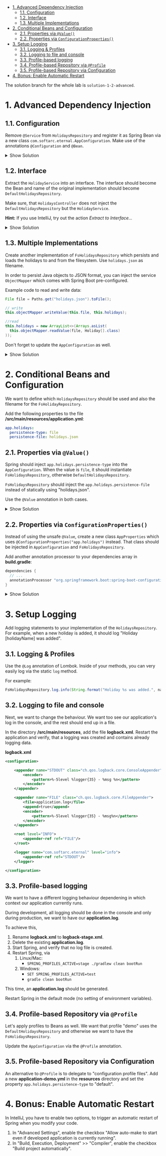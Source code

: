 - [1. Advanced Dependency Injection](#1-advanced-dependency-injection)
  - [1.1. Configuration](#11-configuration)
  - [1.2. Interface](#12-interface)
  - [1.3. Multiple Implementations](#13-multiple-implementations)
- [2. Conditional Beans and Configuration](#2-conditional-beans-and-configuration)
  - [2.1. Properties via `@Value()`](#21-properties-via-value)
  - [2.2. Properties via `ConfigurationProperties()`](#22-properties-via-configurationproperties)
- [3. Setup Logging](#3-setup-logging)
  - [3.1. Logging \& Profiles](#31-logging--profiles)
  - [3.2. Logging to file and console](#32-logging-to-file-and-console)
  - [3.3. Profile-based logging](#33-profile-based-logging)
  - [3.4. Profile-based Repository via `@Profile`](#34-profile-based-repository-via-profile)
  - [3.5. Profile-based Repository via Configuration](#35-profile-based-repository-via-configuration)
- [4. Bonus: Enable Automatic Restart](#4-bonus-enable-automatic-restart)

The solution branch for the whole lab is `solution-1-2-advanced`.

# 1. Advanced Dependency Injection

## 1.1. Configuration

Remove `@Service` from `HolidaysRepository` and register it as Spring Bean via a new class `com.softarc.eternal.AppConfiguration`. Make use of the annotations `@Configuration` and `@Bean`.

<details>
<summary>Show Solution</summary>
<p>

**AppConfiguration.java**

```java
@Configuration
public class AppConfiguration {

  @Bean
  public HolidaysRepository getHolidaysRepository() {
    return new HolidaysRepository();
  }
}

```

</p>
</details>

## 1.2. Interface

Extract the `HolidayService` into an interface. The interface should become the Bean and name of the original implementation should become `DefaultHolidaysRepository`.

Make sure, that `HolidaysController` does not inject the `DefaultHolidaysRepository` but the `HolidayService`.

**Hint:** If you use IntelliJ, try out the action _Extract to Interface..._

<details>
<summary>Show Solution</summary>
<p>

**HolidaysRepository.java**

```java
public interface HolidaysRepository {
  List<Holiday> findAll();

  void add(String name);

  Optional<Holiday> find(Long id);

  void remove(Long id);
}

```

**DefaultHolidaysRepository.java**

```java
public class DefaultHolidaysRepository implements HolidaysRepository {
  // original implementation
}

```

</p>
</details>

## 1.3. Multiple Implementations

Create another implementation of `FsHolidaysRepository` which persists and loads the holidays to and from the filesystem. Use `holidays.json` as filename.

In order to persist Java objects to JSON format, you can inject the service `ObjectMapper` which comes with Spring Boot pre-configured.

Example code to read and write data:

```java
File file = Paths.get("holidays.json").toFile();

// write
this.objectMapper.writeValue(this.file, this.holidays);

//read
this.holidays = new ArrayList<>(Arrays.asList(
  this.objectMapper.readValue(file, Holiday[].class)
));
```

Don't forget to update the `AppConfiguration` as well.

<details>
<summary>Show Solution</summary>
<p>

**FsHolidaysRepository.java**

```java
package com.softarc.eternal.data;

// imports ...

public class FsHolidaysRepository implements HolidaysRepository {

  private final ObjectMapper objectMapper;
  private final List<Holiday> holidays;

  private Long currentId;
  private final File file = Paths.get("holidays.json").toFile();

  @SneakyThrows
  public FsHolidaysRepository(ObjectMapper objectMapper) {
    this.objectMapper = objectMapper;

    if (!this.file.exists()) {
      this.holidays = new ArrayList<>();
      this.init();
    } else {
      this.holidays =
        new ArrayList<>(
          Arrays.asList(this.objectMapper.readValue(this.file, Holiday[].class))
        );

      this.currentId = getCurrentId();
    }
  }

  private Long getCurrentId() {
    return this.holidays.stream()
      .map(Holiday::getId)
      .max(Long::compareTo)
      .orElse(0L);
  }

  private void init() {
    this.holidays.clear();
    holidays.add(new Holiday(1L, "Canada", "Visit Rocky Mountains"));
    holidays.add(new Holiday(2L, "China", "To the Middle Kingdom"));
    this.currentId = this.getCurrentId();
    this.persist();
  }

  @SneakyThrows
  private void persist() {
    this.objectMapper.writeValue(this.file, this.holidays);
  }

  @Override
  public List<Holiday> findAll() {
    return this.holidays;
  }

  @Override
  public void add(String name) {
    this.holidays.add(new Holiday(++this.currentId, name, "-"));
    this.persist();
  }

  @Override
  public Optional<Holiday> find(Long id) {
    for (Holiday holiday : this.holidays) {
      if (holiday.getId().equals(id)) {
        return Optional.of(holiday);
      }
    }

    return Optional.empty();
  }

  @Override
  public void remove(Long id) {
    this.find(id)
      .ifPresentOrElse(
        holiday -> {
          this.holidays.remove(holiday);
          this.persist();
        },
        () -> {
          throw new RuntimeException(
            String.format("could not find Holiday with id %d", id)
          );
        }
      );
  }
}

```

</p>
</details>

# 2. Conditional Beans and Configuration

We want to define which `HolidaysRepository` should be used and also the filename for the `FsHolidayRepository`.

Add the following properties to the file **/src/main/resources/application.yml**:

```yml
app.holidays:
  persistence-type: file
  persistence-file: holidays.json
```

## 2.1. Properties via `@Value()`

Spring should inject `app.holidays.persistence-type` into the `AppConfiguration`. When the value is `file`, it should instantiate `FsHolidaysRepository`, otherwise `DefaultHolidaysRepository`.

`FsHolidaysRepository` should inject the `app.holidays.persistence-file` instead of statically using "holidays.json".

Use the `@Value` annotation in both cases.

<details>
<summary>Show Solution</summary>
<p>

**AppConfiguration.java**

```java
@Configuration
public class AppConfiguration {

  @Value("${app.holidays.persistence-type}")
  private String persistenceType;

  @Value("${app.holidays.persistence-file}")
  private String persistenceFile;

  @Bean
  public HolidaysRepository getHolidaysRepository(ObjectMapper objectMapper) {
    if ("file".equals(this.persistenceType)) {
      return new FsHolidaysRepository(objectMapper, persistenceFile);
    } else {
      return new DefaultHolidaysRepository();
    }
  }
}

```

**FsHolidaysRepository.java**

```java
public class FsHolidaysRepository implements HolidaysRepository {

  // ...

  private final File file; // <-- no initialisation

  public FsHolidaysRepository(ObjectMapper objectMapper, String filename) {
    this.objectMapper = objectMapper;
    this.file = Paths.get(filename).toFile(); // <-- initialisation
    // ...
  }
  // ...
}

```

</p>
</details>

## 2.2. Properties via `ConfigurationProperties()`

Instead of using the unsafe `@Value`, create a new class `AppProperties` which uses `@ConfigurationProperties("app.holidays")` instead. That class should be injected in `AppConfiguration` and `FsHolidaysRepository`.

Add another annotation processor to your dependencies array in **build.gradle**:

```groovy
dependencies {
  // ...
  annotationProcessor "org.springframework.boot:spring-boot-configuration-processor"
}
```

<details>
<summary>Show Solution</summary>
<p>

**AppProperties.java**

```java
import lombok.Data;
import org.springframework.boot.context.properties.ConfigurationProperties;
import org.springframework.context.annotation.Configuration;

@ConfigurationProperties("app.holidays")
@Configuration
@Data
public class AppProperties {

  private String persistenceType;
  private String persistenceFile;
}

```

**AppConfiguration.java**

```java
@Configuration
public class AppConfiguration {

  @Bean
  public HolidaysRepository getHolidaysRepository(
    ObjectMapper objectMapper,
    AppProperties appProperties
  ) {
    if ("file".equals(appProperties.getPersistenceType())) {
      return new FsHolidaysRepository(
        objectMapper,
        appProperties.getPersistenceFile()
      );
    } else {
      return new DefaultHolidaysRepository();
    }
  }
}

```

</p>
</details>

# 3. Setup Logging

Add logging statements to your implementation of the `HolidaysRepository`. For example, when a new holiday is added, it should log "Holiday [holidayName] was added".

## 3.1. Logging & Profiles

Use the `@Log` annotation of Lombok. Inside of your methods, you can very easily log via the static `log` method.

For example:

```java
FsHolidaysRepository.log.info(String.format("Holiday %s was added.", name));
```

## 3.2. Logging to file and console

Next, we want to change the behaviour. We want too see our application's log in the console, and the rest should end up in a file.

In the directory **/src/main/resources**, add the file **logback.xml**. Restart the application and verify, that a logging was created and contains already logging data.

**logback.xml**

```xml
<configuration>

    <appender name="STDOUT" class="ch.qos.logback.core.ConsoleAppender">
        <encoder>
            <pattern>%-5level %logger{35} - %msg %n</pattern>
        </encoder>
    </appender>

    <appender name="FILE" class="ch.qos.logback.core.FileAppender">
        <file>application.log</file>
        <append>true</append>
        <encoder>
            <pattern>%-5level %logger{35} - %msg%n</pattern>
        </encoder>
    </appender>

    <root level="INFO">
        <appender-ref ref="FILE"/>
    </root>

    <logger name="com.softarc.eternal" level="info">
        <appender-ref ref="STDOUT"/>
    </logger>

</configuration>
```

## 3.3. Profile-based logging

We want to have a different logging behaviour dependening in which context our application currently runs.

During development, all logging should be done in the console and only during production, we want to have our **application.log**.

To achieve this,

1. Rename **logback.xml** to **logback-stage.xml**.
2. Delete the existing **application.log**.
3. Start Spring, and verify that no log file is created.
4. Restart Spring, via
   1. Linux/Mac:
      - `SPRING_PROFILES_ACTIVE=stage ./gradlew clean bootRun`
   2. Windows:
      - `SET SPRING_PROFILES_ACTIVE=test`
      - `gradle clean bootRun`

This time, an **application.log** should be generated.

Restart Spring in the default mode (no setting of environment variables).

## 3.4. Profile-based Repository via `@Profile`

Let's apply profiles to Beans as well. We want that profile "demo" uses the `DefaultHolidaysRepository` and otherwise we want to have the `FsHolidaysRepository`.

Update the `AppConfiguration` via the `@Profile` annotation.

## 3.5. Profile-based Repository via Configuration

An alternative to `@Profile` is to delegate to "configuration profile files". Add a new **application-demo.yml** in the **resources** directory and set the property `app.holidays.persistence-type` to "default".

# 4. Bonus: Enable Automatic Restart

In IntelliJ, you have to enable two options, to trigger an automatic restart of Spring when you modify your code.

1. In "Advanced Settings", enable the checkbox "Allow auto-make to start even if developed application is currently running".
2. In "Build, Execution, Deployment" >> "Compiler", enable the checkbox "Build project automatically".

